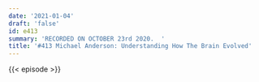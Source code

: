 ```yaml
---
date: '2021-01-04'
draft: 'false'
id: e413
summary: 'RECORDED ON OCTOBER 23rd 2020.  '
title: '#413 Michael Anderson: Understanding How The Brain Evolved'
---
```

{{< episode >}}
